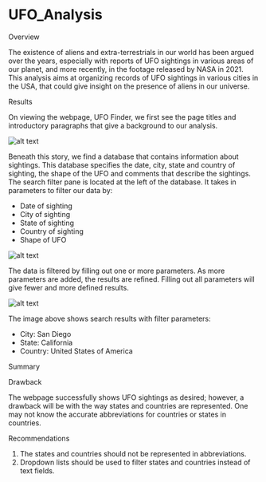 # UFO_Analysis

Overview


The existence of aliens and extra-terrestrials in our world has been argued over the years, especially with reports of UFO sightings in various areas of our planet, and more recently, in the footage released by NASA in 2021. This analysis aims at organizing records of UFO sightings  in various cities in the USA, that could give insight on the presence of aliens in our universe.


Results


On viewing the webpage, UFO Finder,  we first see the page titles and introductory paragraphs that give a background to our analysis. 

![alt text](ros.png)

Beneath this story,  we find a  database that contains information about sightings. This database specifies the date, city, state and country of sighting, the shape of the UFO and comments that describe the sightings. The search filter pane is located at the left of the database. It takes in parameters to filter our data by:
- Date of sighting
- City of sighting
- State of sighting
- Country of sighting
- Shape of UFO

![alt text](ros.png)

The data is filtered by filling out one or more parameters. As more parameters are added, the results are refined. Filling out all parameters will give fewer and more defined results.

![alt text](ros.png)

The image above shows search results with filter parameters:
- City: San Diego
- State: California
- Country: United States of America


Summary


Drawback

The webpage successfully shows UFO sightings as desired; however, a drawback will be with the way states and countries are represented. One may not know the accurate abbreviations for countries or states in countries.


Recommendations

1. The states and countries should not be represented in abbreviations.
2. Dropdown lists should be used to filter states and countries instead of text fields.
